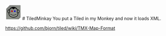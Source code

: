 ![Alt text](/images/MonkeyTile.png?raw=true "Monkey in the Tile")  # TiledMinkay
You put a Tiled in my Monkey and now it loads XML.

https://github.com/bjorn/tiled/wiki/TMX-Map-Format
